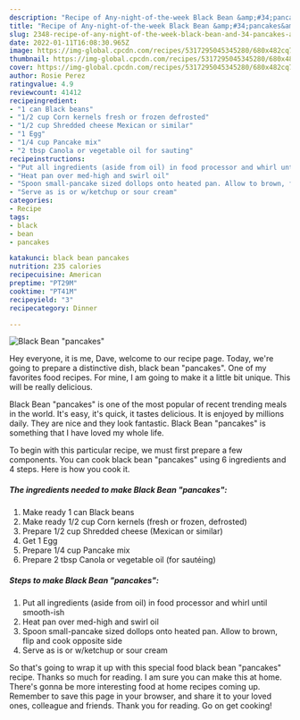 ```yaml
---
description: "Recipe of Any-night-of-the-week Black Bean &amp;#34;pancakes&amp;#34;"
title: "Recipe of Any-night-of-the-week Black Bean &amp;#34;pancakes&amp;#34;"
slug: 2348-recipe-of-any-night-of-the-week-black-bean-and-34-pancakes-and-34
date: 2022-01-11T16:08:30.965Z
image: https://img-global.cpcdn.com/recipes/5317295045345280/680x482cq70/black-bean-pancakes-recipe-main-photo.jpg
thumbnail: https://img-global.cpcdn.com/recipes/5317295045345280/680x482cq70/black-bean-pancakes-recipe-main-photo.jpg
cover: https://img-global.cpcdn.com/recipes/5317295045345280/680x482cq70/black-bean-pancakes-recipe-main-photo.jpg
author: Rosie Perez
ratingvalue: 4.9
reviewcount: 41412
recipeingredient:
- "1 can Black beans"
- "1/2 cup Corn kernels fresh or frozen defrosted"
- "1/2 cup Shredded cheese Mexican or similar"
- "1 Egg"
- "1/4 cup Pancake mix"
- "2 tbsp Canola or vegetable oil for sauting"
recipeinstructions:
- "Put all ingredients (aside from oil) in food processor and whirl until smooth-ish"
- "Heat pan over med-high and swirl oil"
- "Spoon small-pancake sized dollops onto heated pan. Allow to brown, flip and cook opposite side"
- "Serve as is or w/ketchup or sour cream"
categories:
- Recipe
tags:
- black
- bean
- pancakes

katakunci: black bean pancakes 
nutrition: 235 calories
recipecuisine: American
preptime: "PT29M"
cooktime: "PT41M"
recipeyield: "3"
recipecategory: Dinner

---
```



![Black Bean &#34;pancakes&#34;](https://img-global.cpcdn.com/recipes/5317295045345280/680x482cq70/black-bean-pancakes-recipe-main-photo.jpg)

Hey everyone, it is me, Dave, welcome to our recipe page. Today, we're going to prepare a distinctive dish, black bean &#34;pancakes&#34;. One of my favorites food recipes. For mine, I am going to make it a little bit unique. This will be really delicious.

Black Bean &#34;pancakes&#34; is one of the most popular of recent trending meals in the world. It's easy, it's quick, it tastes delicious. It is enjoyed by millions daily. They are nice and they look fantastic. Black Bean &#34;pancakes&#34; is something that I have loved my whole life.




To begin with this particular recipe, we must first prepare a few components. You can cook black bean &#34;pancakes&#34; using 6 ingredients and 4 steps. Here is how you cook it.

<!--inarticleads1-->

##### The ingredients needed to make Black Bean &#34;pancakes&#34;:

1. Make ready 1 can Black beans
1. Make ready 1/2 cup Corn kernels (fresh or frozen, defrosted)
1. Prepare 1/2 cup Shredded cheese (Mexican or similar)
1. Get 1 Egg
1. Prepare 1/4 cup Pancake mix
1. Prepare 2 tbsp Canola or vegetable oil (for sautéing)




<!--inarticleads2-->

##### Steps to make Black Bean &#34;pancakes&#34;:

1. Put all ingredients (aside from oil) in food processor and whirl until smooth-ish
1. Heat pan over med-high and swirl oil
1. Spoon small-pancake sized dollops onto heated pan. Allow to brown, flip and cook opposite side
1. Serve as is or w/ketchup or sour cream




So that's going to wrap it up with this special food black bean &#34;pancakes&#34; recipe. Thanks so much for reading. I am sure you can make this at home. There's gonna be more interesting food at home recipes coming up. Remember to save this page in your browser, and share it to your loved ones, colleague and friends. Thank you for reading. Go on get cooking!

